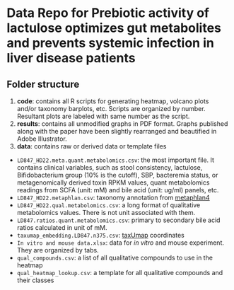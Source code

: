 # Data Repo for Prebiotic activity of lactulose optimizes gut metabolites and prevents systemic infection in liver disease patients

## Folder structure

1. **code**: contains all R scripts for generating heatmap, volcano plots and/or taxonomy barplots, etc. Scripts are organized by number. Resultant plots are labeled with same number as the script. 
2. **results**: contains all unmodified graphs in PDF format. Graphs published along with the paper have been slightly rearranged and beautified in Adobe Illustrator.
3. **data**: contains raw or derived data or template files
- `LD847_HD22.meta.quant.metabolomics.csv`: the most important file. It contains clinical variables, such as stool consistency, lactulose, Bifidobacterium group (10% is the cutoff), SBP, bacteremia status, or metagenomically derived toxin RPKM values, quant metabolomics readings from SCFA (unit: mM) and bile acid (unit: ug/ml) panels, etc.
- `LD847_HD22.metaphlan.csv`: taxonomy annotation from [metaphlan4](https://github.com/biobakery/MetaPhlAn)
- `LD847_HD22.qual.metabolomics.csv`: a long format of qualitative metabolomics values. There is not unit associated with them.
- `LD847.ratios.quant.metabolomics.csv`: primary to secondary bile acid ratios calculated in unit of mM.
- `taxumap_embedding.LD847.n375.csv`: [taxUmap](https://github.com/jsevo/taxumap) coordinates
- `In vitro and mouse data.xlsx`: data for *in vitro* and mouse experiment. They are organized by tabs.
- `qual_compounds.csv`: a list of all qualitative compounds to use in the heatmap
- `qual_heatmap_lookup.csv`: a template for all qualitative compounds and their classes

